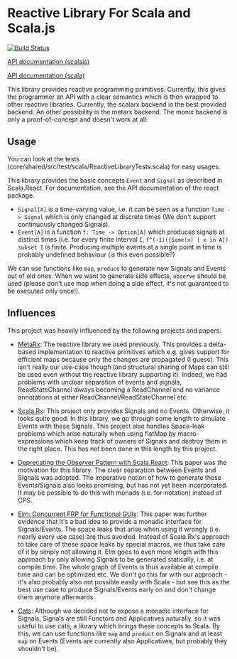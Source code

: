 Reactive Library For Scala and Scala.js
====

[![Build Status](http://mo-4249591b5.mo.sap.corp/api/badges/Marmolata/Marmolata.React/status.svg)](http://mo-4249591b5.mo.sap.corp/Marmolata/Marmolata.React)

[API documentation (scalajs)](http://mo-4249591b5.mo.sap.corp:8081/documentation/Marmolata.React/js-latest/#package)

[API documentation (scala)](http://mo-4249591b5.mo.sap.corp:8081/documentation/Marmolata.React/jvm-latest/#package)

This library provides reactive programming primitives. Currently, this gives the programmer an API with a clear semantics which is then wrapped to other reactive libraries. Currently, the scalarx backend is the best provided backend. An other possibility is the metarx backend. The monix backend is only a proof-of-concept and doesn't work at all.

Usage
-----
You can look at the tests (core/shared/src/test/scala/ReactiveLibraryTests.scala) for easy usages.

This library provides the basic concepts `Event` and `Signal` as described in Scala.React. For documentation, see the API documentation of the react package.

- `Signal[A]` is a time-varying value, i.e. it can be seen as a function `Time -> Signal` which is only changed at discrete times (We don't support continuously changed Signals). 
- `Event[A]` is a function `f: Time -> Option[A]` which produces signals at distinct times (i.e. for every finite interval `I`, `f^(-1)({Some(x) | x in A}) subset I` is finite. Producing multiple events at a single point in time is probably undefined behaviour (is this even possible?)

We can use functions like `map`, `produce` to generate new Signals and Events out of old ones. When we want to generate side effects, `observe` should be used (please don't use map when doing a side effect, it's not guaranteed to be executed only once!).

Influences
----------

This project was heavily influenced by the following projects and papers:

- [MetaRx](https://github.com/MetaStack-pl/MetaRx): The reactive library we used previously. This provides a delta-based implementation to reactive primitives which e.g. gives support for efficient maps because only the changes are propagated (I guess). This isn't really our use-case though (and structural sharing of Maps can still be used even without the reactive library supporting it). Indeed, we had problems with unclear separation of events and signals, ReadStateChannel always becoming a ReadChannel and no variance annotations at either ReadChannel/ReadStateChannel etc.

- [Scala.Rx](https://github.com/lihaoyi/scala.rx): This project only provides Signals and no Events. Otherwise, it looks quite good. In this library, we go through some length to simulate Events with these Signals. This project also handles Space-leak problems which arise naturally when using flatMap by macro-expressions which keep track of owners of Signals and destroy them in the right place. This has not been done in this length by this project.

- [Deprecating the Observer Pattern with Scala.React](https://infoscience.epfl.ch/record/176887/files/DeprecatingObservers2012.pdf): This paper was the motivation for this library. The clear separation between Events and Signals was adopted. The imperative notion of how to generate these Events/Signals also looks promising, but has not yet been incorporated. It may be possible to do this with monads (i.e. for-notation) instead of CPS.

- [Elm: Concurrent FRP for Functional GUIs](http://elm-lang.org/papers/concurrent-frp.pdf): This paper was further evidence that it's a bad idea to provide a monadic interface for Signals/Events. The space leaks that arise when using it wrongly (i.e. nearly every use case) are thus avoided. Instead of Scala.Rx's approach to take care of these space leaks by special macros, we thus take care of it by simply not allowing it. Elm goes to even more length with this approach by only allowing Signals to be generated statically, i.e. at compile time. The whole graph of Events is thus available at compile time and can be optimized etc. We don't go this far with our approach - it's also probably also not possible easily with Scala - but see this as the best use case to produce Signals/Events early on and don't change them anymore afterwards.

- [Cats](http://typelevel.org/cats/): Although we decided not to expose a monadic interface for Signals, Signals are still Functors and Applicatives naturally, so it was useful to use cats, a library which brings these concepts to Scala. By this, we can use functions like `map` and `product` on Signals and at least `map` on Events (Events are currently also Applicatives, but probably they shouldn't be). 
